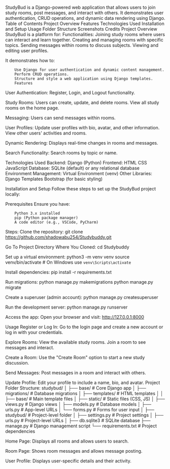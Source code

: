 StudyBud is a Django-powered web application that allows users to join study rooms, post messages, and interact with others. It demonstrates user authentication, CRUD operations, and dynamic data rendering using Django.
Table of Contents
        Project Overview
        Features
        Technologies Used
        Installation and Setup
        Usage
        Folder Structure
        Screenshots
        Credits
        Project Overview
        StudyBud is a platform for:
Functionalities:
        Joining study rooms where users can interact and learn together.
        Creating and managing rooms with specific topics.
        Sending messages within rooms to discuss subjects.
        Viewing and editing user profiles.

It demonstrates how to:

        Use Django for user authentication and dynamic content management.
        Perform CRUD operations.
        Structure and style a web application using Django templates.
        Features

User Authentication:
        Register, Login, and Logout functionality.

Study Rooms:
        Users can create, update, and delete rooms.
        View all study rooms on the home page.

Messaging:
        Users can send messages within rooms.

User Profiles:
        Update user profiles with bio, avatar, and other information.
        View other users' activities and rooms.

Dynamic Rendering:
        Displays real-time changes in rooms and messages.

Search Functionality:
        Search rooms by topic or name.

Technologies Used
        Backend:
                Django (Python)
        Frontend:
                HTML
                CSS
                JavaScript
        Database:
                SQLite (default) or any relational database
        Environment Management:
                Virtual Environment (venv)
        Other Libraries:
                Django Templates
                Bootstrap (for basic styling)

Installation and Setup
Follow these steps to set up the StudyBud project locally:

Prerequisites
Ensure you have:

        Python 3.x installed
        pip (Python package manager)
        A code editor (e.g., VSCode, PyCharm)
Steps:
Clone the repository:
        git clone https://github.com/shadowabu254/Studybuddy.git

Go To Project Directory Where You Cloned:
        cd Studybuddy

Set up a virtual environment:
        python3 -m venv venv
        source venv/bin/activate  # On Windows use `venv\Scripts\activate`

Install dependencies:
        pip install -r requirements.txt

Run migrations:
        python manage.py makemigrations
        python manage.py migrate

Create a superuser (admin account):
        python manage.py createsuperuser

Run the development server:
        python manage.py runserver

Access the app: Open your browser and visit:
        http://127.0.0.1:8000

Usage
Register or Log In:
        Go to the login page and create a new account or log in with your credentials.

Explore Rooms:
        View the available study rooms.
        Join a room to see messages and interact.

Create a Room:
        Use the "Create Room" option to start a new study discussion.

Send Messages:
        Post messages in a room and interact with others.

Update Profile:
        Edit your profile to include a name, bio, and avatar.
Project Folder Structure:
        studybud/
        │
        ├── base/                         # Core Django app
        │   ├── migrations/               # Database migrations
        │   ├── templates/                # HTML templates
        │   │   ├── base/                 # Main template files
        │   ├── static/                   # Static files (CSS, JS)
        │   ├── views.py                  # Django views
        │   ├── models.py                 # Database models
        │   ├── urls.py                   # App-level URLs
        │   └── forms.py                  # Forms for user input
        │
        ├── studybud/                     # Project-level folder
        │   ├── settings.py               # Project settings
        │   ├── urls.py                   # Project-level URLs
        │
        ├── db.sqlite3                    # SQLite database
        ├── manage.py                     # Django management script
        └── requirements.txt              # Project dependencies

Home Page:
        Displays all rooms and allows users to search.

Room Page:
        Shows room messages and allows message posting.

User Profile:
        Displays user-specific details and their activity.
